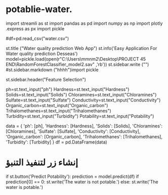 # potablie-water.
import streamli as st
import pandas as pd
import numpy as np
import plotly .express as px
import pickle

#df=pd.read_csv("water.csv")

st.title ("Water quality prediction Web App")
st.info('Easy Application For Water quality prediction Desseas')
model=pickle.load(open(r"C:\Users\mmnm2\Desktop\PROJECT 45 END\RandomForestClassifier_model2.sav" ,'rb'))
st.sidebar.write ("")
#st.sidebar.markdown ("hhhh")import pickle

st.sidebar.header("Feature Selection")


ph=st.text_input("ph")
Hardness=st.text_input("Hardness")
Solids=st.text_input("Solids")
Chloramines=st.text_input("Chloramines")
Sulfate=st.text_input("Sulfate")
Conductivity=st.text_input("Conductivity")
Organic_carbon=st.text_input("Organic_carbon")
Trihalomethanes=st.text_input("Trihalomethanes")
Turbidity=st.text_input("Turbidity")
Potability=st.text_input("Potability")


data = {
    'ph': [ph],
    'Hardness': [Hardness],
    'Solids': [Solids],
    'Chloramines': [Chloramines],
    'Sulfate': [Sulfate],
    'Conductivity': [Conductivity],
    'Organic_carbon': [Organic_carbon],
    'Trihalomethanes': [Trihalomethanes],
    'Turbidity': [Turbidity]
}
df = pd.DataFrame(data)

# إنشاء زر لتنفيذ التنبؤ
if st.button('Predict Potability'):
    prediction = model.predict(df)
    if prediction[0] == 0:
        st.write('The water is not potable.')
    else:
        st.write('The water is potable.')



